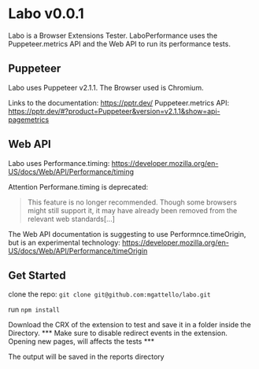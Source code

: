 # Labo v0.0.1

Labo is a Browser Extensions Tester. LaboPerformance uses the Puppeteer.metrics API and the Web API to run its performance tests.

## Puppeteer

Labo uses Puppeteer v2.1.1. The Browser used is Chromium.

Links to the documentation: https://pptr.dev/
Puppeteer.metrics API: https://pptr.dev/#?product=Puppeteer&version=v2.1.1&show=api-pagemetrics

## Web API

Labo uses Performance.timing: https://developer.mozilla.org/en-US/docs/Web/API/Performance/timing

Attention Performane.timing is deprecated:

> This feature is no longer recommended. Though some browsers might still support it, it may have already been removed from the relevant web standards[...]

The Web API documentation is suggesting to use Performnce.timeOrigin, but is an experimental technology: https://developer.mozilla.org/en-US/docs/Web/API/Performance/timeOrigin

## Get Started

clone the repo: `git clone git@github.com:mgattello/labo.git`

run `npm install`

Download the CRX of the extension to test and save it in a folder inside the Directory.
*** Make sure to disable redirect events in the extension. Opening new pages, will affects the tests ***

The output will be saved in the reports directory







